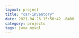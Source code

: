 ```yaml
---
layout: project
title: "car-inventory"
date: 2021-04-26 15:56:42 -0400
category: projects
tags: java mysql
---
```

